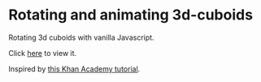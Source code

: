 # Rotating and animating 3d-cuboids

Rotating 3d cuboids with vanilla Javascript.

Click <a href="https://joaovdev.github.io/3DvanillaJSshapes/">here</a> to view it.

Inspired by <a href="https://khanacademy.org/computing/computer-programming/programming-games-visualizations/programming-3d-shapes/a/generating-3d-shapes">this Khan Academy tutorial</a>.
